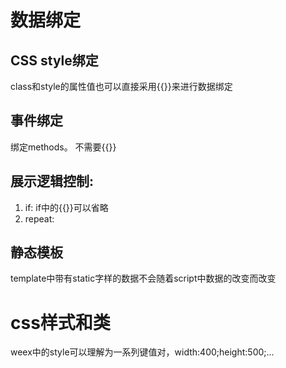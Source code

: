 # 数据绑定
## CSS style绑定
class和style的属性值也可以直接采用{{}}来进行数据绑定
## 事件绑定
绑定methods。
不需要{{}}
## 展示逻辑控制:
1. if:
<element if="{{boolean}}" src=""> if中的{{}}可以省略
2. repeat:
<template>
  <div>
    <text repeat="(k,v) in list">{{k}} - {{v}}</text>
  </div>
</template>
<script>
  module.exports = {
    data: {
      list: ['a', 'b', 'c']
    }
  }
</script>

## 静态模板
template中带有static字样的数据不会随着script中数据的改变而改变

# css样式和类
weex中的style可以理解为一系列键值对，width:400;height:500;...
## <template>中的style特性
写法如下，同时可以采用{{}}来进行数据绑定
```html
<template>
  <div style="width: 400; height: {{height}};">
    ...
  </div>
</template>
```

## <style>样式表
style与标准的.css文件格式一致，但是有很多特性暂时没有实现。
注意事项

为了简化页面设计和实现，屏幕的宽度统一为 750 像素，不同设备屏幕都会按照比例转化为这一尺寸进行长度计算。
1. 标准 CSS 支持很多样式选择器，但 **Weex 目前只支持单个 class name 的选择器**。
2. 标准 CSS 支持很多的长度单位，但 **Weex 目前只支持像素**，并且 px 单位可以忽略不写，直接使用对应的数值。更多详情请查看通用样式。
3. **子元素的样式不会继承自父元素**，这一点与标准 CSS 不同，比如 color 和 font-size 等样式作用在 <text> 上层的 <div> 上是无效的。
4. 标准 CSS 包含了非常多的样式属性，但 Weex 只支持了其中的一部分，比如盒模型、flexbox、position 等布局属性，以及 font-size、color 等其它样式。
